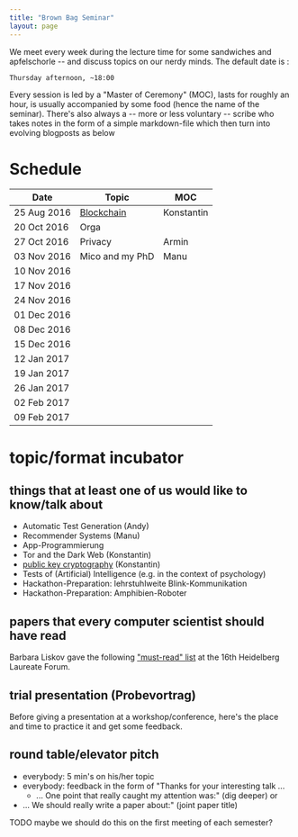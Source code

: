 ```yaml
---
title: "Brown Bag Seminar"
layout: page
---
```


We meet every week during the lecture time for some sandwiches and
apfelschorle -- and discuss topics on our nerdy minds. The default
date is :

    Thursday afternoon, ~18:00

Every session is led by a "Master of Ceremony" (MOC), lasts for
roughly an hour, is usually accompanied by some food (hence the name
of the seminar). There's also always a -- more or less voluntary --
scribe who takes notes in the form of a simple markdown-file which
then turn into evolving blogposts as below

# Schedule

| Date        | Topic                                               | MOC        |
| ---------   | -----                                               | ---        |
| 25 Aug 2016 | [Blockchain](../../_posts/2016-08-25-blockchain.md) | Konstantin |
| 20 Oct 2016 | Orga                                                |            |
| 27 Oct 2016 | Privacy                                             | Armin      |
| 03 Nov 2016 | Mico and my PhD                                     | Manu       |
| 10 Nov 2016 |                                                     |            |
| 17 Nov 2016 |                                                     |            |
| 24 Nov 2016 |                                                     |            |
| 01 Dec 2016 |                                                     |            |
| 08 Dec 2016 |                                                     |            |
| 15 Dec 2016 |                                                     |            |
| 12 Jan 2017 |                                                     |            |
| 19 Jan 2017 |                                                     |            |
| 26 Jan 2017 |                                                     |            |
| 02 Feb 2017 |                                                     |            |
| 09 Feb 2017 |                                                     |            |

# topic/format incubator

## things that at least one of us would like to know/talk about

- Automatic Test Generation (Andy)
- Recommender Systems (Manu)
- App-Programmierung
- Tor and the Dark Web (Konstantin)
- [public key cryptography](../../_posts/public-key-cryptography.md) (Konstantin)
- Tests of (Artificial) Intelligence (e.g. in the context of
  psychology)
- Hackathon-Preparation: lehrstuhlweite Blink-Kommunikation
- Hackathon-Preparation: Amphibien-Roboter

## papers that every computer scientist should have read

Barbara Liskov gave the following ["must-read" list](http://jpirker.com/hlf16-liskovs-reading-list-for-computer-scientists/) at the 16th
Heidelberg Laureate Forum.




## trial presentation (Probevortrag)

Before giving a presentation at a workshop/conference, here's the
place and time to practice it and get some feedback.

## round table/elevator pitch

- everybody: 5 min's on his/her topic
- everybody: feedback in the form of "Thanks for your interesting
  talk ...
  - ... One point that really caught my attention was:" (dig deeper)
 or
 - ... We should really write a paper about:" (joint paper title)

 TODO maybe we should do this on the first meeting of each semester?
